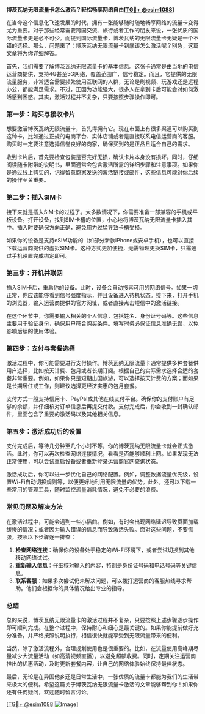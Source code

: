 **博茨瓦纳无限流量卡怎么激活？轻松畅享网络自由[[TG💪+ @esim1088](https://t.me/s/esim1088)]**

在当今这个信息化飞速发展的时代，拥有一张能够随时随地畅享网络的流量卡变得尤为重要。对于那些经常需要跨国交流、旅行或者工作的朋友来说，一张优质的国际流量卡更是必不可少。而提到国际流量卡，博茨瓦纳的无限流量卡无疑是一个不错的选择。那么，问题来了：博茨瓦纳无限流量卡到底该怎么激活呢？别急，这篇文章将为你详细解答。

首先，我们需要了解博茨瓦纳无限流量卡的基本信息。这张卡通常是由当地的电信运营商提供，支持4G甚至5G网络，覆盖范围广，信号稳定。而且，它提供的无限流量服务，非常适合需要频繁使用互联网的人群，无论是刷视频、玩游戏还是远程办公，都能满足需求。不过，正因为功能强大，很多人在拿到卡后可能会对如何激活感到困惑。其实，激活过程并不复杂，只要按照步骤操作即可。

### **第一步：购买与接收卡片**

想要激活博茨瓦纳无限流量卡，首先得拥有它。现在市面上有很多渠道可以购买到这种卡，比如通过正规的电商平台、实体店铺或者是直接联系电信运营商的客服。购买时一定要注意选择信誉良好的商家，确保买到的是正品且适合自己的需求。

收到卡片后，首先要检查包装是否完好无损，确认卡片本身没有损坏。同时，仔细阅读随卡附带的说明书，里面通常会包含激活所需的详细步骤和注意事项。如果你是通过线上购买的，记得留意商家发送的激活链接或邮件，这些信息可能对你后续的操作至关重要。

### **第二步：插入SIM卡**

接下来就是插入SIM卡的过程了。大多数情况下，你需要准备一部兼容的手机或平板设备。打开设备，找到SIM卡槽的位置，小心地将博茨瓦纳无限流量卡插入其中。插入时要确保方向正确，避免用力过猛导致卡槽受损。

如果你的设备是支持eSIM功能的（如部分新款iPhone或安卓手机），也可以直接下载运营商提供的虚拟SIM卡。这种方式更加便捷，无需物理更换SIM卡，只需通过手机设置完成绑定即可。

### **第三步：开机并联网**

插入SIM卡后，重启你的设备。此时，设备会自动搜索可用的网络信号。如果一切正常，你应该能够看到信号强度指示，并且设备进入待机状态。接下来，打开手机的浏览器，输入运营商提供的官方网址，或者直接点击短信中的激活链接。

在这个环节中，你需要输入相关的个人信息，包括姓名、身份证号码等。这些信息主要用于验证身份，确保用户符合购买条件。填写时务必保证信息准确无误，以免影响后续的使用体验。

### **第四步：支付与套餐选择**

激活过程中，你可能需要进行支付操作。博茨瓦纳无限流量卡通常提供多种套餐供用户选择，比如按天计费、包月或者长期订阅。根据自己的实际需求选择合适的套餐非常重要。例如，如果你只是短期出国旅游，可以选择按天计费的方案；而如果是长期居住或工作，则建议选择更经济实惠的包月套餐。

支付方式一般支持信用卡、PayPal或其他在线支付平台。确保你的支付账户有足够的余额，并仔细核对订单信息后再提交付款。支付完成后，你会收到一封确认邮件，里面包含了重要的激活码以及其他相关信息。

### **第五步：激活成功后的设置**

支付完成后，等待几分钟至几个小时不等，你的博茨瓦纳无限流量卡就会正式激活。此时，你可以再次检查网络连接情况，看看是否能够顺利上网。如果发现无法正常使用，可以尝试重启设备或者重新登录运营商官网查询状态。

激活成功后，你可以进一步优化自己的网络配置。例如，调整数据流量优先级，设置Wi-Fi自动切换规则等，以便更好地利用无限流量的优势。此外，还可以下载一些常用的管理工具，随时监控流量消耗情况，避免不必要的浪费。

### **常见问题及解决方法**

在激活过程中，可能会遇到一些小插曲。例如，有时会出现网络延迟导致页面加载缓慢的情况；或者因为输入错误的信息而导致激活失败。面对这些问题，不要慌张，按照以下步骤逐一排查：

1. **检查网络连接**：确保你的设备处于稳定的Wi-Fi环境下，或者尝试切换到其他移动网络试试。
2. **重新输入信息**：仔细核对输入的内容，特别是身份证号码和电话号码等关键信息。
3. **联系客服**：如果多次尝试仍未解决问题，可以拨打运营商的客服热线寻求帮助。他们会根据你的具体情况给出专业的指导。

### **总结**

总的来说，博茨瓦纳无限流量卡的激活过程并不复杂，只要按照上述步骤逐步操作即可顺利完成。在整个过程中，保持耐心和细心是最关键的。如果你能提前做好充分准备，并严格按照说明执行，相信很快就能享受到无限流量带来的便利。

当然，除了激活流程外，合理规划使用也是很重要的。比如，在流量使用高峰期尽量减少大流量活动（如高清视频直播），以避免超额收费。同时，定期关注运营商推出的优惠活动，及时更新套餐内容，让自己的网络体验始终保持最佳状态。

最后，无论是在异国他乡还是日常生活中，一张优质的流量卡都能为我们的生活带来极大的便利。希望这篇关于博茨瓦纳无限流量卡激活的文章能够帮到你！如果你还有任何疑问，欢迎随时留言讨论。

[[TG💪+ @esim1088](https://t.me/s/esim1088) ![Image](https://i.postimg.cc/4NQfJmqS/Snipaste-2025-05-13-00-14-12.png)]